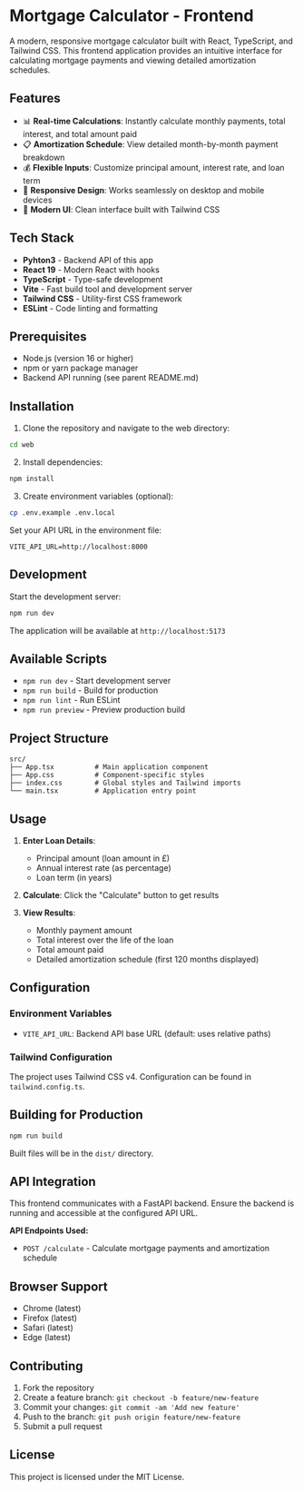 # Mortgage Calculator - Frontend

A modern, responsive mortgage calculator built with React, TypeScript, and Tailwind CSS. This frontend application provides an intuitive interface for calculating mortgage payments and viewing detailed amortization schedules.

## Features

- 📊 **Real-time Calculations**: Instantly calculate monthly payments, total interest, and total amount paid
- 📋 **Amortization Schedule**: View detailed month-by-month payment breakdown
- 💰 **Flexible Inputs**: Customize principal amount, interest rate, and loan term
- 📱 **Responsive Design**: Works seamlessly on desktop and mobile devices
- 🎨 **Modern UI**: Clean interface built with Tailwind CSS

## Tech Stack

- **Pyhton3** - Backend API of this app
- **React 19** - Modern React with hooks
- **TypeScript** - Type-safe development
- **Vite** - Fast build tool and development server
- **Tailwind CSS** - Utility-first CSS framework
- **ESLint** - Code linting and formatting

## Prerequisites

- Node.js (version 16 or higher)
- npm or yarn package manager
- Backend API running (see parent README.md)

## Installation

1. Clone the repository and navigate to the web directory:
```bash
cd web
```

2. Install dependencies:
```bash
npm install
```

3. Create environment variables (optional):
```bash
cp .env.example .env.local
```

Set your API URL in the environment file:
```
VITE_API_URL=http://localhost:8000
```

## Development

Start the development server:
```bash
npm run dev
```

The application will be available at `http://localhost:5173`

## Available Scripts

- `npm run dev` - Start development server
- `npm run build` - Build for production
- `npm run lint` - Run ESLint
- `npm run preview` - Preview production build

## Project Structure

```
src/
├── App.tsx          # Main application component
├── App.css          # Component-specific styles
├── index.css        # Global styles and Tailwind imports
└── main.tsx         # Application entry point
```

## Usage

1. **Enter Loan Details**:
   - Principal amount (loan amount in £)
   - Annual interest rate (as percentage)
   - Loan term (in years)

2. **Calculate**: Click the "Calculate" button to get results

3. **View Results**:
   - Monthly payment amount
   - Total interest over the life of the loan
   - Total amount paid
   - Detailed amortization schedule (first 120 months displayed)

## Configuration

### Environment Variables

- `VITE_API_URL`: Backend API base URL (default: uses relative paths)

### Tailwind Configuration

The project uses Tailwind CSS v4. Configuration can be found in `tailwind.config.ts`.

## Building for Production

```bash
npm run build
```

Built files will be in the `dist/` directory.

## API Integration

This frontend communicates with a FastAPI backend. Ensure the backend is running and accessible at the configured API URL.

**API Endpoints Used:**
- `POST /calculate` - Calculate mortgage payments and amortization schedule

## Browser Support

- Chrome (latest)
- Firefox (latest)
- Safari (latest)
- Edge (latest)

## Contributing

1. Fork the repository
2. Create a feature branch: `git checkout -b feature/new-feature`
3. Commit your changes: `git commit -am 'Add new feature'`
4. Push to the branch: `git push origin feature/new-feature`
5. Submit a pull request

## License

This project is licensed under the MIT License.
